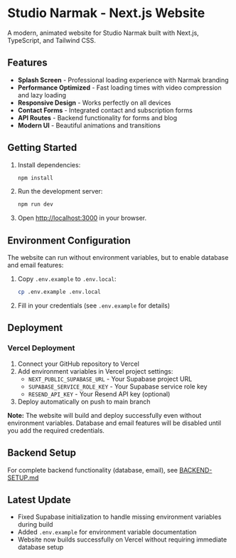 # Studio Narmak - Next.js Website

A modern, animated website for Studio Narmak built with Next.js, TypeScript, and Tailwind CSS.

## Features

- **Splash Screen** - Professional loading experience with Narmak branding
- **Performance Optimized** - Fast loading times with video compression and lazy loading
- **Responsive Design** - Works perfectly on all devices
- **Contact Forms** - Integrated contact and subscription forms
- **API Routes** - Backend functionality for forms and blog
- **Modern UI** - Beautiful animations and transitions

## Getting Started

1. Install dependencies:
   ```bash
   npm install
   ```

2. Run the development server:
   ```bash
   npm run dev
   ```

3. Open [http://localhost:3000](http://localhost:3000) in your browser.

## Environment Configuration

The website can run without environment variables, but to enable database and email features:

1. Copy `.env.example` to `.env.local`:
   ```bash
   cp .env.example .env.local
   ```

2. Fill in your credentials (see `.env.example` for details)

## Deployment

### Vercel Deployment

1. Connect your GitHub repository to Vercel
2. Add environment variables in Vercel project settings:
   - `NEXT_PUBLIC_SUPABASE_URL` - Your Supabase project URL
   - `SUPABASE_SERVICE_ROLE_KEY` - Your Supabase service role key
   - `RESEND_API_KEY` - Your Resend API key (optional)
3. Deploy automatically on push to main branch

**Note:** The website will build and deploy successfully even without environment variables. Database and email features will be disabled until you add the required credentials.

## Backend Setup

For complete backend functionality (database, email), see [BACKEND-SETUP.md](./BACKEND-SETUP.md)

## Latest Update

- Fixed Supabase initialization to handle missing environment variables during build
- Added `.env.example` for environment variable documentation
- Website now builds successfully on Vercel without requiring immediate database setup
